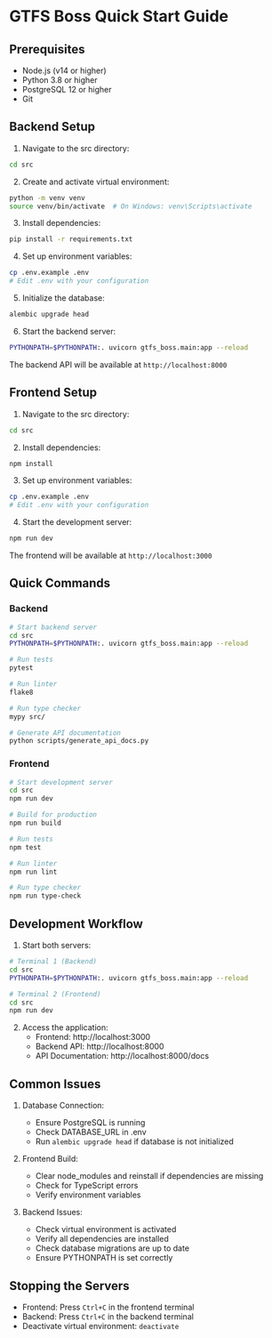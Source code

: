 # GTFS Boss Quick Start Guide

## Prerequisites

- Node.js (v14 or higher)
- Python 3.8 or higher
- PostgreSQL 12 or higher
- Git

## Backend Setup

1. Navigate to the src directory:
```bash
cd src
```

2. Create and activate virtual environment:
```bash
python -m venv venv
source venv/bin/activate  # On Windows: venv\Scripts\activate
```

3. Install dependencies:
```bash
pip install -r requirements.txt
```

4. Set up environment variables:
```bash
cp .env.example .env
# Edit .env with your configuration
```

5. Initialize the database:
```bash
alembic upgrade head
```

6. Start the backend server:
```bash
PYTHONPATH=$PYTHONPATH:. uvicorn gtfs_boss.main:app --reload
```

The backend API will be available at `http://localhost:8000`

## Frontend Setup

1. Navigate to the src directory:
```bash
cd src
```

2. Install dependencies:
```bash
npm install
```

3. Set up environment variables:
```bash
cp .env.example .env
# Edit .env with your configuration
```

4. Start the development server:
```bash
npm run dev
```

The frontend will be available at `http://localhost:3000`

## Quick Commands

### Backend
```bash
# Start backend server
cd src
PYTHONPATH=$PYTHONPATH:. uvicorn gtfs_boss.main:app --reload

# Run tests
pytest

# Run linter
flake8

# Run type checker
mypy src/

# Generate API documentation
python scripts/generate_api_docs.py
```

### Frontend
```bash
# Start development server
cd src
npm run dev

# Build for production
npm run build

# Run tests
npm test

# Run linter
npm run lint

# Run type checker
npm run type-check
```

## Development Workflow

1. Start both servers:
```bash
# Terminal 1 (Backend)
cd src
PYTHONPATH=$PYTHONPATH:. uvicorn gtfs_boss.main:app --reload

# Terminal 2 (Frontend)
cd src
npm run dev
```

2. Access the application:
   - Frontend: http://localhost:3000
   - Backend API: http://localhost:8000
   - API Documentation: http://localhost:8000/docs

## Common Issues

1. Database Connection:
   - Ensure PostgreSQL is running
   - Check DATABASE_URL in .env
   - Run `alembic upgrade head` if database is not initialized

2. Frontend Build:
   - Clear node_modules and reinstall if dependencies are missing
   - Check for TypeScript errors
   - Verify environment variables

3. Backend Issues:
   - Check virtual environment is activated
   - Verify all dependencies are installed
   - Check database migrations are up to date
   - Ensure PYTHONPATH is set correctly

## Stopping the Servers

- Frontend: Press `Ctrl+C` in the frontend terminal
- Backend: Press `Ctrl+C` in the backend terminal
- Deactivate virtual environment: `deactivate` 